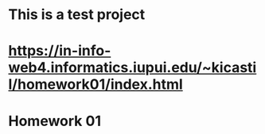 # This is a test project
# https://in-info-web4.informatics.iupui.edu/~kicastil/homework01/index.html
 # Homework 01
